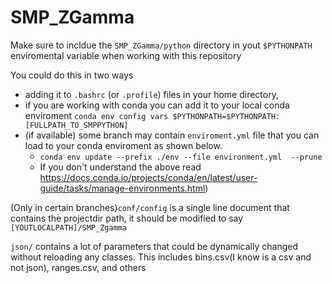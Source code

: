 # SMP_ZGamma
Make sure to incldue the `SMP_ZGamma/python` directory in yout `$PYTHONPATH` enviromental variable when working with this repository

You could do this in two ways
  * adding it to `.bashrc` (or `.profile`) files in your home directory, 
  * if you are working with conda you can add it to your local conda enviroment `conda env config vars $PYTHONPATH=$PYTHONPATH:[FULLPATH_TO_SMPPYTHON]`
  * (if available) some branch may contain `enviroment.yml` file that you can load to your conda enviroment as shown below. 
     * `conda env update --prefix ./env --file environment.yml  --prune`
     * If you don't understand the above read https://docs.conda.io/projects/conda/en/latest/user-guide/tasks/manage-environments.html)

(Only in certain branches)`conf/config` is a single line document that contains the projectdir path, it should be modified to say `[YOUTLOCALPATH]/SMP_Zgamma`

`json/` contains a lot of parameters that could be dynamically changed without reloading any classes. This includes bins.csv(I know is a csv and not json), ranges.csv, and others
